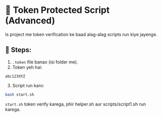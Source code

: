 # 🔐 Token Protected Script (Advanced)

Is project me token verification ke baad alag-alag scripts run kiye jayenge.

## 🚀 Steps:
1. `.token` file banao (isi folder me).
2. Token yeh hai:
```
abc123XYZ
```

3. Script run karo:
```bash
bash start.sh
```

`start.sh` token verify karega, phir helper.sh aur scripts/script1.sh run karega.
